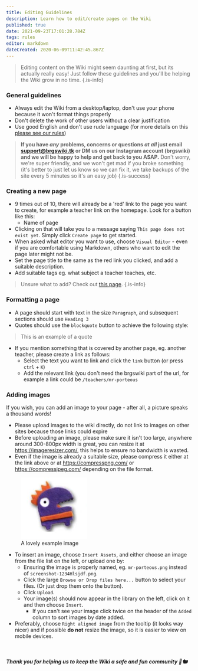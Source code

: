 ```yaml
---
title: Editing Guidelines
description: Learn how to edit/create pages on the Wiki
published: true
date: 2021-09-23T17:01:28.784Z
tags: rules
editor: markdown
dateCreated: 2020-06-09T11:42:45.867Z
---
```


> Editing content on the Wiki might seem daunting at first, but its actually really easy! Just follow these guidelines and you'll be helping the Wiki grow in no time.
{.is-info}

### General guidelines

- Always edit the Wiki from a desktop/laptop, don't use your phone because it won't format things properly
- Don't delete the work of other users without a clear justification
- Use good English and don't use rude language (for more details on this [please see our rules](/rules))
> **If you have *any* problems, concerns or questions *at all* just email [support@brgswiki.tk](mailto:support@brgswiki.tk) or DM us on our Instagram account (brgswiki) and we will be happy to help and get back to you ASAP.**
> Don't worry, we're super friendly, and we won't get mad if you broke something
(it's better to just let us know so we can fix it, we take backups of the site every 5 minutes so it's an easy job)
{.is-success}

### Creating a new page

- 9 times out of 10, there will already be a 'red' link to the page you want to create, for example a teacher link on the homepage. Look for a button like this: <br>
  <ul class="links-list"><li><a class="is-internal-link is-invalid-page">Name of page</a></li></ul>
- Clicking on that will take you to a message saying `This page does not exist yet`. Simply click `Create page` to get started.
- When asked what editor you want to use, choose `Visual Editor` - even if you are comfortable using Markdown, others who want to edit the page later might not be.
- Set the page title to the same as the red link you clicked, and add a suitable description.
- Add suitable tags eg. what subject a teacher teaches, etc.

> Unsure what to add? Check out [this page](/editing/helpful-tips).
{.is-info}


### Formatting a page

- A page should start with text in the size `Paragraph`, and subsequent sections should use `Heading 3`
- Quotes should use the `blockquote` button to achieve the following style:

> This is an example of a quote

- If you mention something that is covered by another page, eg. another teacher, please create a link as follows:
  - Select the text you want to link and click the `link` button (or press `ctrl` + `K`)
  - Add the relevant link (you don't need the brgswiki part of the url, for example a link could be `/teachers/mr-porteous`
  
### Adding images
If you wish, you can add an image to your page - after all, a picture speaks a thousand words!
- Please upload images to the wiki directly, do not link to images on other sites because those links could expire
- Before uploading an image, please make sure it isn't too large, anywhere around 300-800px width is great, you can resize it at https://imageresizer.com/, this helps to ensure no bandwidth is wasted.
- Even if the image is already a suitable size, please compress it either at the link above or at https://compresspng.com/ or https://compressjpeg.com/ depending on the file format.

<figure class="image image-style-align-right"><img src="/ms-marti_grammar-king.jpg"><figcaption>A lovely example image</figcaption></figure>

- To insert an image, choose `Insert Assets`, and either choose an image from the file list on the left, or upload one by:
  - Ensuring the image is properly named, eg. `mr-porteous.png` instead of `screenshot-1234Hlsjdf.png`.
  - Click the large `Browse or Drop files here...` button to select your files. (Or just drop them onto the button).
  - Click `Upload`.
  - Your image(s) should now appear in the library on the left, click on it and then choose `Insert`.
    - If you can't see your image click twice on the header of the `Added` column to sort images by date added.
- Preferably, choose `Right aligned image` from the tooltip (it looks way nicer) and if possible **do not** resize the image, so it is easier to view on mobile devices.

<br>

##### *Thank you for helping us to keep the Wiki a safe and fun community* 🙌🐿